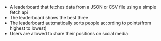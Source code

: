 *   A leaderboard that fetches data from a JSON or CSV file using a simple fetch api 
*   The leaderboard shows the best three 
*   The leaderboard automatically sorts people according to points(from highest to lowest) 
*   Users are allowed to share their positions on social media